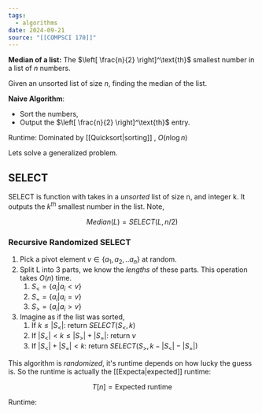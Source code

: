 ```yaml
---
tags:
  - algorithms
date: 2024-09-21
source: "[[COMPSCI 170]]"
---
```

__Median of a list:__  The $\left[ \frac{n}{2} \right]^\text{th}$ smallest number in a list of $n$ numbers.

Given an unsorted list of size $n$, finding the median of the list.

__Naive Algorithm__: 
- Sort the numbers, 
- Output the $\left[ \frac{n}{2} \right]^\text{th}$ entry. 

Runtime: Dominated by [[Quicksort|sorting]] , $O(n \log n)$

Lets solve a generalized problem.

## SELECT

SELECT is function with takes in a _unsorted_ list of size n, and integer k.
It outputs the $k^{th}$ smallest number in the list. Note,

$$Median(L) = SELECT(L, n/2)$$

### Recursive Randomized SELECT

1. Pick a pivot element $v  \in \{a_{1}, a_{2}, ..a_{n}\}$ at random.
2. Split L into 3 parts, we know the _lengths_ of these parts. This operation takes $O(n)$ time.
	1. $S_{<} = \{a_{i} | a_{i} < v\}$
	2. $S_{=} = \{a_{i} | a_{i} = v\}$
	3. $S_{>} = \{a_{i} | a_{i} > v\}$
3. Imagine as if the list was sorted,
	1. If $k \le |S_{<}|$: return $SELECT(S_{<}, k)$
	2. If $|S_{<}| \lt k \le |S_{>}| +|S_{=}|$: return $v$
	3. If $|S_{<}| + |S_{=}|\lt k$: return $SELECT(S_{>},k-|S_{<}| -|S_{=}|)$

This algorithm is _randomized_, it's runtime depends on how lucky the guess is.
So the runtime is actually the [[Expecta|expected]] runtime:

$$T[n]=\text{Expected runtime}$$

Runtime:
